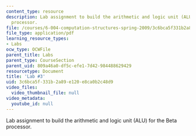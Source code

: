 ```yaml
---
content_type: resource
description: Lab assignment to build the arithmetic and logic unit (ALU) for the Beta
  processor.
file: /courses/6-004-computation-structures-spring-2009/3c6bca5f331b2a89e120e8ca0b2c48d9_MIT6_004s09_lab03.pdf
file_type: application/pdf
learning_resource_types:
- Labs
ocw_type: OCWFile
parent_title: Labs
parent_type: CourseSection
parent_uid: 809a46a0-df5c-efe1-7d42-984488629429
resourcetype: Document
title: 'Lab #3'
uid: 3c6bca5f-331b-2a89-e120-e8ca0b2c48d9
video_files:
  video_thumbnail_file: null
video_metadata:
  youtube_id: null
---
```

Lab assignment to build the arithmetic and logic unit (ALU) for the Beta processor.

